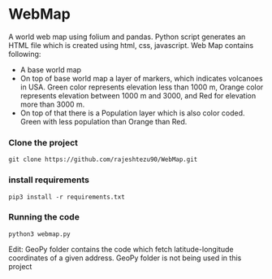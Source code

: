# WebMap

A world web map using folium and pandas. Python script generates an HTML file which is created using html, css, javascript.
Web Map contains following:  
* A base world map
* On top of base world map a layer of markers, which indicates volcanoes in USA. Green color represents elevation less than 1000 m,
Orange color represents elevation between 1000 m and 3000, and Red for elevation more than 3000 m.
* On top of that there is a Population layer which is also color coded. Green with less population than Orange than Red.

### Clone the project
```
git clone https://github.com/rajeshtezu90/WebMap.git
```
### install requirements
```
pip3 install -r requirements.txt
```
### Running the code
```
python3 webmap.py
```

Edit: GeoPy folder contains the code which fetch latitude-longitude coordinates of a given address. GeoPy folder is not being used in this project
